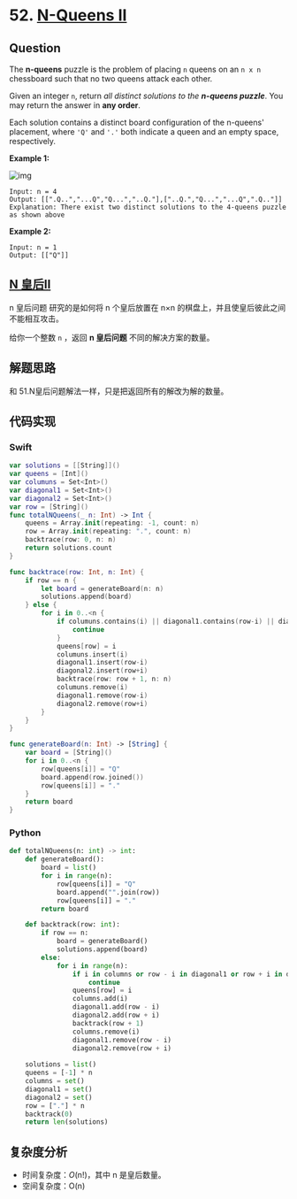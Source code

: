 # 52. [N-Queens II](https://leetcode.com/problems/n-queens-ii)

## Question

The **n-queens** puzzle is the problem of placing `n` queens on an `n x n` chessboard such that no two queens attack each other.

Given an integer `n`, return *all distinct solutions to the **n-queens puzzle***. You may return the answer in **any order**.

Each solution contains a distinct board configuration of the n-queens' placement, where `'Q'` and `'.'` both indicate a queen and an empty space, respectively.

**Example 1:**

![img](https://assets.leetcode.com/uploads/2020/11/13/queens.jpg)

```
Input: n = 4
Output: [[".Q..","...Q","Q...","..Q."],["..Q.","Q...","...Q",".Q.."]]
Explanation: There exist two distinct solutions to the 4-queens puzzle as shown above
```

**Example 2:**

```
Input: n = 1
Output: [["Q"]]
```

## [N 皇后II](https://leetcode-cn.com/problems/n-queens-ii/)

n 皇后问题 研究的是如何将 n 个皇后放置在 n×n 的棋盘上，并且使皇后彼此之间不能相互攻击。

给你一个整数 `n` ，返回 **n 皇后问题** 不同的解决方案的数量。

## 解题思路

和 51.N皇后问题解法一样，只是把返回所有的解改为解的数量。

## 代码实现

### Swift

```swift
var solutions = [[String]]()
var queens = [Int]()
var columuns = Set<Int>()
var diagonal1 = Set<Int>()
var diagonal2 = Set<Int>()
var row = [String]()
func totalNQueens(_ n: Int) -> Int {
    queens = Array.init(repeating: -1, count: n)
    row = Array.init(repeating: ".", count: n)
    backtrace(row: 0, n: n)
    return solutions.count
}

func backtrace(row: Int, n: Int) {
    if row == n {
        let board = generateBoard(n: n)
        solutions.append(board)
    } else {
        for i in 0..<n {
            if columuns.contains(i) || diagonal1.contains(row-i) || diagonal2.contains(row+i) {
                continue
            }
            queens[row] = i
            columuns.insert(i)
            diagonal1.insert(row-i)
            diagonal2.insert(row+i)
            backtrace(row: row + 1, n: n)
            columuns.remove(i)
            diagonal1.remove(row-i)
            diagonal2.remove(row+i)
        }
    }
}

func generateBoard(n: Int) -> [String] {
    var board = [String]()
    for i in 0..<n {
        row[queens[i]] = "Q"
        board.append(row.joined())
        row[queens[i]] = "."
    }
    return board
}
```

### Python

```python
def totalNQueens(n: int) -> int:
    def generateBoard():
        board = list()
        for i in range(n):
            row[queens[i]] = "Q"
            board.append("".join(row))
            row[queens[i]] = "."
        return board

    def backtrack(row: int):
        if row == n:
            board = generateBoard()
            solutions.append(board)
        else:
            for i in range(n):
                if i in columns or row - i in diagonal1 or row + i in diagonal2:
                    continue
                queens[row] = i
                columns.add(i)
                diagonal1.add(row - i)
                diagonal2.add(row + i)
                backtrack(row + 1)
                columns.remove(i)
                diagonal1.remove(row - i)
                diagonal2.remove(row + i)
                
    solutions = list()
    queens = [-1] * n
    columns = set()
    diagonal1 = set()
    diagonal2 = set()
    row = ["."] * n
    backtrack(0)
    return len(solutions)
```

## 复杂度分析

- 时间复杂度：*O*(n!)，其中 n 是皇后数量。
- 空间复杂度：O(n)